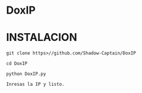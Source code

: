 # DoxIP

# INSTALACION

`git clone https>//github.com/Shadow-Captain/DoxIP`

`cd DoxIP`

`python DoxIP.py`

```
Inresas la IP y listo.
```